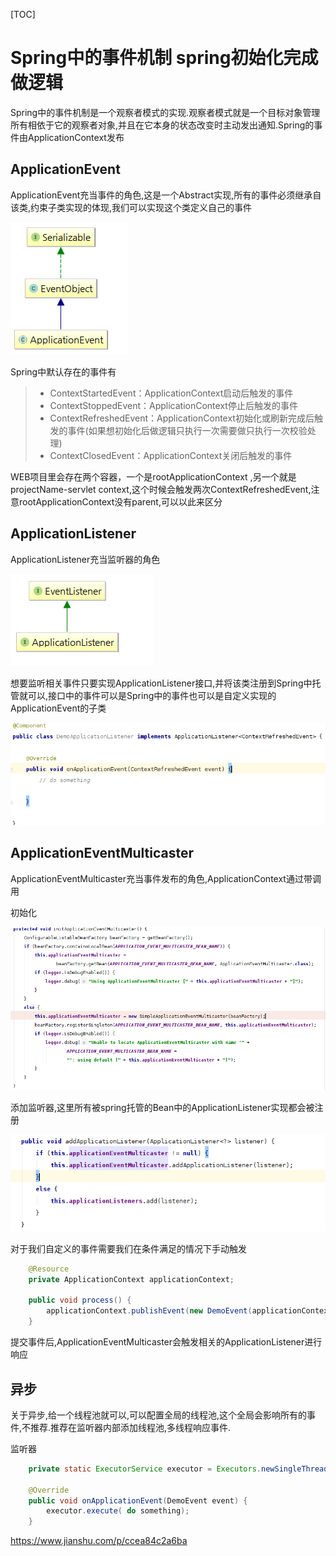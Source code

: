 [TOC]

# Spring中的事件机制 spring初始化完成做逻辑

Spring中的事件机制是一个观察者模式的实现.观察者模式就是一个目标对象管理所有相依于它的观察者对象,并且在它本身的状态改变时主动发出通知.Spring的事件由ApplicationContext发布

## ApplicationEvent

ApplicationEvent充当事件的角色,这是一个Abstract实现,所有的事件必须继承自该类,约束子类实现的体现,我们可以实现这个类定义自己的事件

![image_1babmcsm81t9anu613k7gir132g1t](image-201801011346/image_1babkj7vg14en1oeaq7a158n1f9dt.png)



Spring中默认存在的事件有

> - ContextStartedEvent：ApplicationContext启动后触发的事件
> - ContextStoppedEvent：ApplicationContext停止后触发的事件
> - ContextRefreshedEvent：ApplicationContext初始化或刷新完成后触发的事件(如果想初始化后做逻辑只执行一次需要做只执行一次校验处理)
> - ContextClosedEvent：ApplicationContext关闭后触发的事件

WEB项目里会存在两个容器，一个是rootApplicationContext ,另一个就是projectName-servlet context,这个时候会触发两次ContextRefreshedEvent,注意rootApplicationContext没有parent,可以以此来区分

## ApplicationListener

ApplicationListener充当监听器的角色

![image_1babmcsm81t9anu613k7gir132g1t](image-201801011346/image_1babl33qv1rno1rcobrs145616339.png)



想要监听相关事件只要实现ApplicationListener接口,并将该类注册到Spring中托管就可以,接口中的事件可以是Spring中的事件也可以是自定义实现的ApplicationEvent的子类

![image_1babmcsm81t9anu613k7gir132g1t](image-201801011346/image_1babluvklnto100k16nd10ohq2q1g.png)



## ApplicationEventMulticaster

ApplicationEventMulticaster充当事件发布的角色,ApplicationContext通过带调用

初始化

![image_1babmcsm81t9anu613k7gir132g1t](image-201801011346/image_1babloov85nv1p5c15l9cc6mrl13.png)

 

添加监听器,这里所有被spring托管的Bean中的ApplicationListener实现都会被注册

![image_1babmcsm81t9anu613k7gir132g1t](image-201801011346/image_1babmcsm81t9anu613k7gir132g1t.png)



对于我们自定义的事件需要我们在条件满足的情况下手动触发

```java
    @Resource
    private ApplicationContext applicationContext;

    public void process() {
        applicationContext.publishEvent(new DemoEvent(applicationContext));
    }

```

提交事件后,ApplicationEventMulticaster会触发相关的ApplicationListener进行响应

## 异步

关于异步,给一个线程池就可以,可以配置全局的线程池,这个全局会影响所有的事件,不推荐.推荐在监听器内部添加线程池,多线程响应事件.

监听器

```java
    private static ExecutorService executor = Executors.newSingleThreadExecutor();

    @Override
    public void onApplicationEvent(DemoEvent event) {
        executor.execute( do something);
    }
```





https://www.jianshu.com/p/ccea84c2a6ba